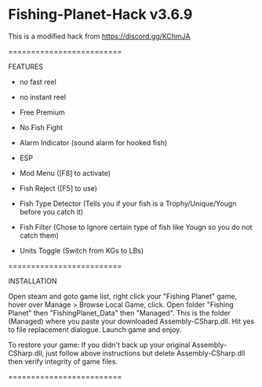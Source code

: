 # Fishing-Planet-Hack v3.6.9

This is a modified hack from https://discord.gg/KChmJA

=========================

FEATURES

- no fast reel
- no instant reel

- Free Premium
- No Fish Fight
- Alarm Indicator (sound alarm for hooked fish)
- ESP
- Mod Menu ([F8] to activate)
- Fish Reject ([F5] to use)
- Fish Type Detector (Tells you if your fish is a Trophy/Unique/Yougn before you catch it)
- Fish Filter (Chose to Ignore certain type of fish like Yougn so you do not catch them)
- Units Toggle (Switch from KGs to LBs)

=========================

INSTALLATION

Open steam and goto game list, right click your "Fishing Planet" game, hover over Manage > Browse Local Game, click. Open folder "Fishing Planet" then "FishingPlanet_Data" then "Managed". This is the folder (Managed) where you paste your downloaded Assembly-CSharp.dll. Hit yes to file replacement dialogue. Launch game and enjoy.

To restore your game:
If you didn't back up your original Assembly-CSharp.dll, just follow above instructions but delete Assembly-CSharp.dll then verify integrity of game files.

=========================
